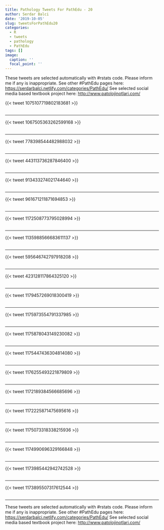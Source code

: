 ```yaml
---
title: Pathology Tweets For PathEdu - 20
author: Serdar Balci
date: '2019-10-05'
slug: tweetsForPathEdu20
categories:
  - R
  - tweets
  - pathology
  - PathEdu
tags: []
image:
  caption: ''
  focal_point: ''
---
```



These tweets are selected automatically with #rstats code. Please inform me if any is inappropriate.
See other #PathEdu pages here: https://serdarbalci.netlify.com/categories/PathEdu/ 
See selected social media based textbook project here: http://www.patolojinotlari.com/

{{< tweet 1075107719802183681 >}}
<br>
<br>
<hr>
{{< tweet 1067505363262599168 >}}
<br>
<br>
<hr>
{{< tweet 778398544482988032 >}}
<br>
<br>
<hr>
{{< tweet 443113736287846400 >}}
<br>
<br>
<hr>
{{< tweet 913433274021744640 >}}
<br>
<br>
<hr>
{{< tweet 961671211871694853 >}}
<br>
<br>
<hr>
{{< tweet 1172508773795028994 >}}
<br>
<br>
<hr>
{{< tweet 1135988566683611137 >}}
<br>
<br>
<hr>
{{< tweet 595646742797918208 >}}
<br>
<br>
<hr>
{{< tweet 423128117864325120 >}}
<br>
<br>
<hr>
{{< tweet 1179457269018300419 >}}
<br>
<br>
<hr>
{{< tweet 1175973554791337985 >}}
<br>
<br>
<hr>
{{< tweet 1175878043149230082 >}}
<br>
<br>
<hr>
{{< tweet 1175447436304814080 >}}
<br>
<br>
<hr>
{{< tweet 1176255493221879809 >}}
<br>
<br>
<hr>
{{< tweet 1172189384566685696 >}}
<br>
<br>
<hr>
{{< tweet 1172225871475695616 >}}
<br>
<br>
<hr>
{{< tweet 1175073318338215936 >}}
<br>
<br>
<hr>
{{< tweet 1174990696329166848 >}}
<br>
<br>
<hr>
{{< tweet 1173985442942742528 >}}
<br>
<br>
<hr>
{{< tweet 1173895507317612544 >}}
<br>
<br>
<hr>


These tweets are selected automatically with #rstats code. Please inform me if any is inappropriate.
See other #PathEdu pages here: https://serdarbalci.netlify.com/categories/PathEdu/ 
See selected social media based textbook project here: http://www.patolojinotlari.com/
